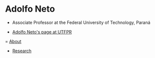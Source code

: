 # Adolfo Neto

- Associate Professor at the Federal University of Technology, Paraná

- [Adolfo Neto's page at UTFPR](http://www2.dainf.ct.utfpr.edu.br/Members/adolfo)

= [About](about.html)

- [Research](research.html)
